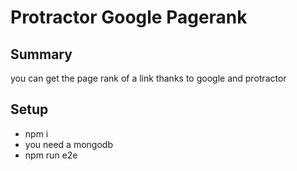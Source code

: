 # Protractor Google Pagerank
## Summary
you can get the page rank of a link thanks to google and protractor

## Setup
- npm i
- you need a mongodb
- npm run e2e